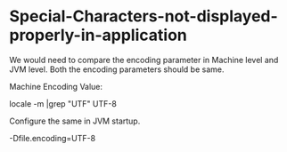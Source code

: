 # Special-Characters-not-displayed-properly-in-application
We would need to compare the encoding parameter in Machine level and JVM level. Both the encoding parameters should be same.


Machine Encoding Value:

locale -m |grep "UTF"
UTF-8 

Configure the same in JVM startup.

-Dfile.encoding=UTF-8
